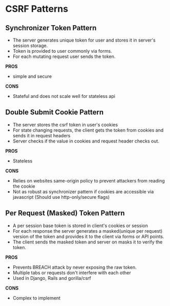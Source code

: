 # CSRF Patterns

## Synchronizer Token Pattern

- The server generates unique token for user and stores it in server's session storage. 
- Token is provided to user commonly via forms.
- For each mutating request user sends the token.

**PROS**
- simple and secure

**CONS**
- Stateful and does not scale well for stateless api

## Double Submit Cookie Pattern

- The server stores the csrf token in user's cookies
- For state changing requests, the client gets the token from cookies and  sends it in request headers
- Server checks if the value in cookies and request header checks out.

**PROS**
- Stateless

**CONS**
- Relies on websites same-origin policy to prevent attackers from reading the cookie
- Not as robust as synchronizer pattern if cookies are accessible via javascript (Should use http-only/secure flags)

## Per Request (Masked) Token Pattern

- A per session base token is stored in client's cookies or session
- For each response the server generates a masked(unique per request) version of the token and provides it to the client via forms or API points.
- The client sends the masked token and server on masks it to verify the token.

**PROS**
- Prevents BREACH attack by never exposing the raw token.
- Multiple tabs or requests don't interfere with each other
- Used in Django, Rails and gorilla/csrf

**CONS**
- Complex to implement

